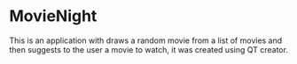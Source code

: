 # MovieNight
This is an application with draws a random movie from a list of movies and then suggests to the user a movie to watch, it was created using QT creator.
